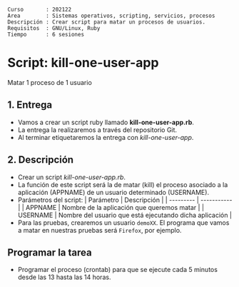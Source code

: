
```
Curso       : 202122
Area        : Sistemas operativos, scripting, servicios, procesos
Descripción : Crear script para matar un procesos de usuarios.
Requisitos  : GNU/Linux, Ruby
Tiempo      : 6 sesiones
```

# Script: kill-one-user-app

Matar 1 proceso de 1 usuario

## 1. Entrega

* Vamos a crear un script ruby llamado **kill-one-user-app.rb**.
* La entrega la realizaremos a través del repositorio Git.
* Al terminar etiquetaremos la entrega con *kill-one-user-app*.

## 2. Descripción

* Crear un script *kill-one-user-app.rb*.
* La función de este script será la de matar (kill) el proceso asociado a la aplicación (APPNAME) de un usuario determinado (USERNAME).
* Parámetros del script:
| Parámetro | Descripción |
| --------- | ----------- |
| APPNAME   | Nombre de la aplicación que queremos matar |
| USERNAME  | Nombre del usuario que está ejecutando dicha aplicación |
* Para las pruebas, crearemos un usuario `demoXX`. El programa que vamos a matar en nuestras pruebas será `Firefox`, por ejemplo.

## Programar la tarea

* Programar el proceso (crontab) para que se ejecute cada 5 minutos desde las 13 hasta las 14 horas.
